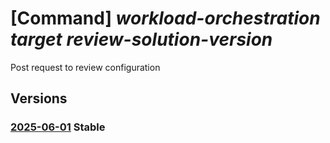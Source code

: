 # [Command] _workload-orchestration target review-solution-version_

Post request to review configuration

## Versions

### [2025-06-01](/Resources/mgmt-plane/L3N1YnNjcmlwdGlvbnMve30vcmVzb3VyY2Vncm91cHMve30vcHJvdmlkZXJzL3ByaXZhdGUuZWRnZS90YXJnZXRzL3t9L3Jldmlld3NvbHV0aW9udmVyc2lvbg==/2025-06-01.xml) **Stable**

<!-- mgmt-plane /subscriptions/{}/resourcegroups/{}/providers/private.edge/targets/{}/reviewsolutionversion 2025-06-01 -->
